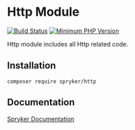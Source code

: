# Http Module
[![Build Status](https://travis-ci.org/spryker/http.svg)](https://travis-ci.org/spryker/http)
[![Minimum PHP Version](https://img.shields.io/badge/php-%3E%3D%207.2-8892BF.svg)](https://php.net/)

Http module includes all Http related code.

## Installation

```
composer require spryker/http
```

## Documentation

[Spryker Documentation](https://documentation.spryker.com/module_guide/overview.htm)
